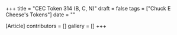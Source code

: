 +++
title = "CEC Token 314 (B, C, N)"
draft = false
tags = ["Chuck E Cheese's Tokens"]
date = ""

[Article]
contributors = []
gallery = []
+++